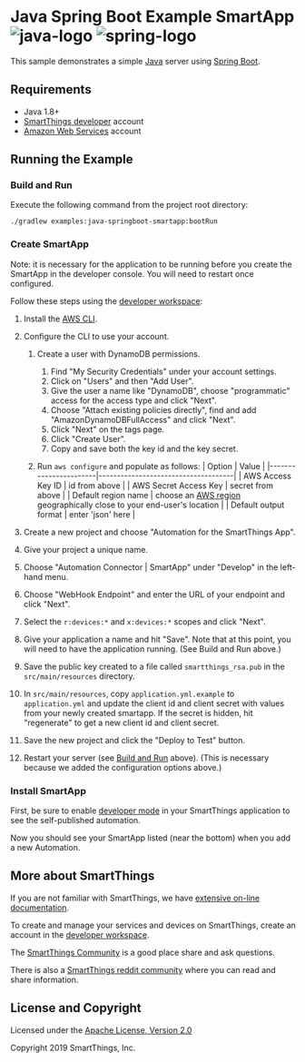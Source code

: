 # Java Spring Boot Example SmartApp ![java-logo](../../docs/java-logo.png) ![spring-logo](../../docs/spring-logo.png)

This sample demonstrates a simple [Java](https://www.oracle.com/java/) server using
[Spring Boot](https://spring.io).

## Requirements

* Java 1.8+
* [SmartThings developer](https://smartthings.developer.samsung.com/workspace/) account
* [Amazon Web Services](https://aws.amazon.com/) account

## Running the Example

### Build and Run

Execute the following command from the project root directory:

```
./gradlew examples:java-springboot-smartapp:bootRun
```

### Create SmartApp

Note: it is necessary for the application to be running before you create the
SmartApp in the developer console. You will need to restart once configured.

Follow these steps using the
[developer workspace](https://smartthings.developer.samsung.com/workspace/):

1. Install the [AWS CLI](https://docs.aws.amazon.com/cli/latest/userguide/cli-chap-install.html).
1. Configure the CLI to use your account.

    1. Create a user with DynamoDB permissions.

        1. Find "My Security Credentials" under your account settings.
        1. Click on "Users" and then "Add User".
        1. Give the user a name like "DynamoDB", choose "programmatic" access for the access type and click "Next".
        1. Choose "Attach existing policies directly", find and add "AmazonDynamoDBFullAccess" and click "Next".
        1. Click "Next" on the tags page.
        1. Click "Create User".
        1. Copy and save both the key id and the key secret.

    1. Run `aws configure` and populate as follows:
        | Option                | Value                               |
        |-----------------------|-------------------------------------|
        | AWS Access Key ID     | id from above                       |
        | AWS Secret Access Key | secret from above                   |
        | Default region name   | choose an [AWS region](https://docs.aws.amazon.com/AmazonRDS/latest/UserGuide/Concepts.RegionsAndAvailabilityZones.html) geographically close to your end-user's location |
        | Default output format | enter 'json' here                   |

1. Create a new project and choose "Automation for the SmartThings App".
1. Give your project a unique name.
1. Choose "Automation Connector | SmartApp" under "Develop" in the left-hand menu.
1. Choose "WebHook Endpoint" and enter the URL of your endpoint and click "Next".
1. Select the `r:devices:*` and `x:devices:*` scopes and click "Next".
1. Give your application a name and hit "Save". Note that at this point, you
   will need to have the application running. (See Build and Run above.)
1. Save the public key created to a file called `smartthings_rsa.pub` in the
   `src/main/resources` directory.
1. In `src/main/resources`, copy `application.yml.example` to `application.yml`
   and update the client id and client secret with values from your newly
   created smartapp. If the secret is hidden, hit "regenerate" to get a new
   client id and client secret.
1. Save the new project and click the "Deploy to Test" button.
1. Restart your server (see [Build and Run](#build-and-run) above). (This is
   necessary because we added the configuration options above.)

### Install SmartApp

First, be sure to enable
[developer mode](https://smartthings.developer.samsung.com/docs/guides/testing/developer-mode.html#Enable-Developer-Mode)
in your SmartThings application to see the self-published automation.

Now you should see your SmartApp listed (near the bottom) when you add a new Automation.

## More about SmartThings

If you are not familiar with SmartThings, we have
[extensive on-line documentation](https://smartthings.developer.samsung.com/develop/index.html).

To create and manage your services and devices on SmartThings, create an account in the
[developer workspace](https://devworkspace.developer.samsung.com/).

The [SmartThings Community](https://community.smartthings.com/c/developers/) is a good place share and
ask questions.

There is also a [SmartThings reddit community](https://www.reddit.com/r/SmartThings/) where you
can read and share information.

## License and Copyright

Licensed under the [Apache License, Version 2.0](https://www.apache.org/licenses/LICENSE-2.0)

Copyright 2019 SmartThings, Inc.
